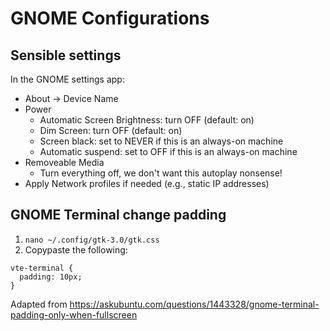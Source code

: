 # GNOME Configurations

## Sensible settings

In the GNOME settings app:

- About &rarr; Device Name
- Power
    - Automatic Screen Brightness: turn OFF (default: on)
    - Dim Screen: turn OFF (default: on)
    - Screen black: set to NEVER if this is an always-on machine
    - Automatic suspend: set to OFF if this is an always-on machine
- Removeable Media
    - Turn everything off, we don't want this autoplay nonsense!
- Apply Network profiles if needed (e.g., static IP addresses)

## GNOME Terminal change padding

1. `nano ~/.config/gtk-3.0/gtk.css`
2. Copypaste the following:

```
vte-terminal {
  padding: 10px;
}
```

Adapted from https://askubuntu.com/questions/1443328/gnome-terminal-padding-only-when-fullscreen

